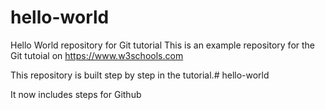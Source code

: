 # hello-world
Hello World repository for Git tutorial
This is an example repository for the Git tutoial on https://www.w3schools.com

This repository is built step by step in the tutorial.# hello-world

It now includes steps for Github
